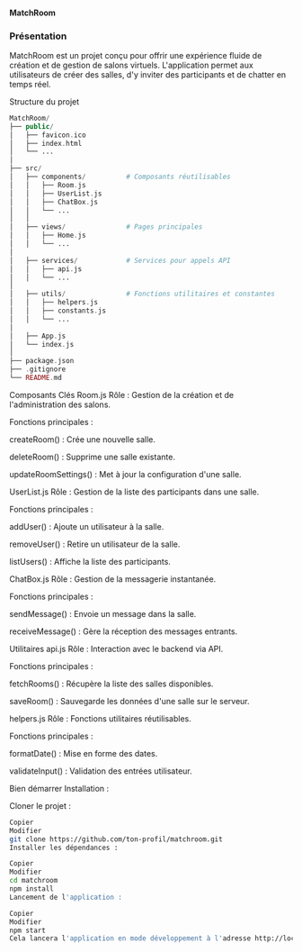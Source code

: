 #### MatchRoom
### Présentation
MatchRoom est un projet conçu pour offrir une expérience fluide de création et de gestion de salons virtuels.
L'application permet aux utilisateurs de créer des salles, d'y inviter des participants et de chatter en temps réel.

Structure du projet
```php
MatchRoom/
├── public/
│   ├── favicon.ico
│   ├── index.html
│   └── ...
│
├── src/
│   ├── components/          # Composants réutilisables
│   │   ├── Room.js
│   │   ├── UserList.js
│   │   ├── ChatBox.js
│   │   └── ...
│   │
│   ├── views/               # Pages principales
│   │   ├── Home.js
│   │   └── ...
│
│   ├── services/            # Services pour appels API
│   │   ├── api.js
│   │   └── ...
│
│   ├── utils/               # Fonctions utilitaires et constantes
│   │   ├── helpers.js
│   │   ├── constants.js
│   │   └── ...
│
│   ├── App.js
│   └── index.js
│
├── package.json
├── .gitignore
└── README.md
```

Composants Clés
Room.js
Rôle : Gestion de la création et de l'administration des salons.

Fonctions principales :

createRoom() : Crée une nouvelle salle.

deleteRoom() : Supprime une salle existante.

updateRoomSettings() : Met à jour la configuration d'une salle.

UserList.js
Rôle : Gestion de la liste des participants dans une salle.

Fonctions principales :

addUser() : Ajoute un utilisateur à la salle.

removeUser() : Retire un utilisateur de la salle.

listUsers() : Affiche la liste des participants.

ChatBox.js
Rôle : Gestion de la messagerie instantanée.

Fonctions principales :

sendMessage() : Envoie un message dans la salle.

receiveMessage() : Gère la réception des messages entrants.

Utilitaires
api.js
Rôle : Interaction avec le backend via API.

Fonctions principales :

fetchRooms() : Récupère la liste des salles disponibles.

saveRoom() : Sauvegarde les données d'une salle sur le serveur.

helpers.js
Rôle : Fonctions utilitaires réutilisables.

Fonctions principales :

formatDate() : Mise en forme des dates.

validateInput() : Validation des entrées utilisateur.

Bien démarrer
Installation :

Cloner le projet :

```bash
Copier
Modifier
git clone https://github.com/ton-profil/matchroom.git
Installer les dépendances :
```

```bash
Copier
Modifier
cd matchroom
npm install
Lancement de l'application :
```

```bash
Copier
Modifier
npm start
Cela lancera l'application en mode développement à l'adresse http://localhost:3000/.
```


